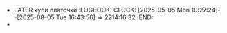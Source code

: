 - LATER купи платочки
  :LOGBOOK:
  CLOCK: [2025-05-05 Mon 10:27:24]--[2025-08-05 Tue 16:43:56] =>  2214:16:32
  :END:
-